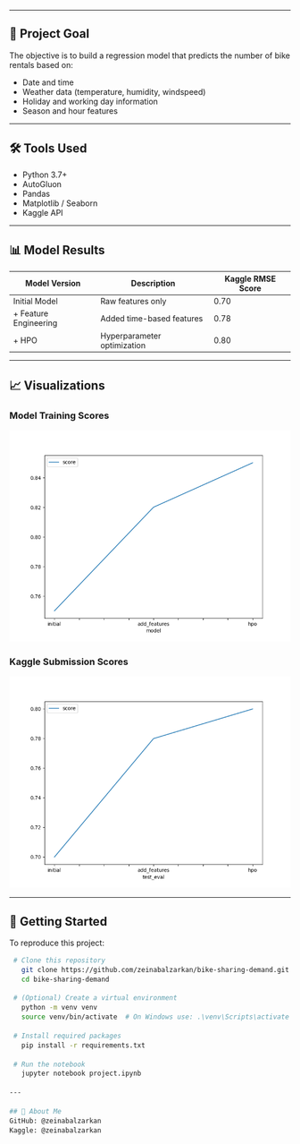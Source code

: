 
---

## 🎯 Project Goal

The objective is to build a regression model that predicts the number of bike rentals based on:

- Date and time
- Weather data (temperature, humidity, windspeed)
- Holiday and working day information
- Season and hour features

---

## 🛠️ Tools Used

- Python 3.7+
- AutoGluon
- Pandas
- Matplotlib / Seaborn
- Kaggle API

---

## 📊 Model Results

| Model Version        | Description                     | Kaggle RMSE Score |
|----------------------|----------------------------------|-------------------|
| Initial Model        | Raw features only                | 0.70              |
| + Feature Engineering| Added time-based features        | 0.78              |
| + HPO                | Hyperparameter optimization      | 0.80              |

---

## 📈 Visualizations

### Model Training Scores
![Training Score](images/model_train_score.png)

### Kaggle Submission Scores
![Test Score](images/model_test_score.png)

---

## 🚀 Getting Started

To reproduce this project:

```bash
 # Clone this repository
   git clone https://github.com/zeinabalzarkan/bike-sharing-demand.git
   cd bike-sharing-demand

 # (Optional) Create a virtual environment
   python -m venv venv
   source venv/bin/activate  # On Windows use: .\venv\Scripts\activate

 # Install required packages
   pip install -r requirements.txt

 # Run the notebook
   jupyter notebook project.ipynb

---

## 👤 About Me
GitHub: @zeinabalzarkan
Kaggle: @zeinabalzarkan
